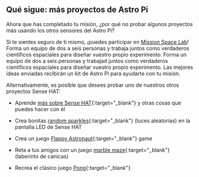 ## Qué sigue: más proyectos de Astro Pi

Ahora que has completado tu misión, ¿por qué no probar algunos proyectos más usando los otros sensores del Astro Pi?

Si te sientes seguro de ti mismo, ¡puedes participar en [Mission Space Lab](https://astro-pi.org/missions/space-lab/)! Forma un equipo de dos a seis personas y trabaja juntos como verdaderos científicos espaciales para diseñar vuestro propio experimento. Forma un equipo de dos a seis personas y trabajad juntos como verdaderos científicos espaciales para diseñar vuestro propio experimento. Las mejores ideas enviadas recibirán un kit de Astro Pi para ayudarte con tu misión.

Alternativamente, es posible que desees probar uno de nuestros otros proyectos Sense HAT:

+ Aprende [más sobre Sense HAT](https://projects.raspberrypi.org/es-ES/projects/getting-started-with-the-sense-hat){:target="_blank"} y otras cosas que puedes hacer con él

+ Crea bonitas [random sparkles](https://projects.raspberrypi.org/en/projects/sense-hat-random-sparkles){:target="_blank"} (luces aleatorias) en la pantalla LED de Sense HAT

+ Crea un juego [Flappy Astronaut](https://projects.raspberrypi.org/en/projects/flappy-astronaut){:target="_blank"} game

+ Reta a tus amigos con un juego [marble maze](https://projects.raspberrypi.org/en/projects/sense-hat-marble-maze){:target="_blank"} (laberinto de canicas)

+ Recrea el clásico juego [Pong](https://projects.raspberrypi.org/en/projects/sense-hat-pong){:target="_blank"}
